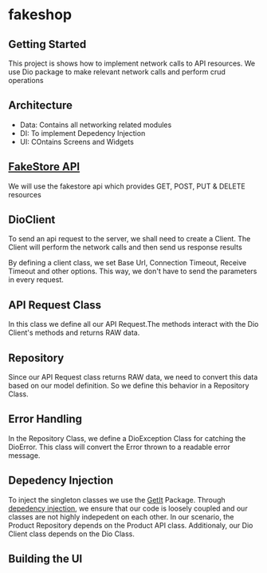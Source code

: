 # fakeshop

## Getting Started

This project is shows how to implement network calls to API resources.
We use Dio package to make relevant network calls and perform crud operations

<h2>Architecture</h2>
<ul>
<li>Data: Contains all networking related modules</li>
<li>DI: To implement Depedency Injection</li>
<li>UI: COntains Screens and Widgets</li>

</ul>

<h2><a href="https://fakestoreapi.com/docs">FakeStore API</a></h2>
<p>We will use the fakestore api which provides GET, POST, PUT & DELETE resources</p>

<h2>DioClient</h2>
<p>To send an api request to the server, we shall need to create a Client. The Client will perform the network calls and then send us response results</p>
<p>By defining a client class, we set Base Url, Connection Timeout, Receive Timeout and other options. This way, we don't have to send the parameters in every request.</p>

<h2>API Request Class</h2>

In this class we define all our API Request.The methods interact with the Dio Client's methods and returns RAW data.

<h2>Repository</h2>
Since our API Request class returns RAW data, we need to convert this data based on our model definition. So we define this behavior in a Repository Class.


<h2>Error Handling</h2>
In the Repository Class, we define a DioException Class for catching the DioError.
This class will convert the Error thrown to a readable error message.


<h2>Depedency Injection</h2>
To inject the singleton classes we use the <a href="https://pub.dev/packages/get_it">GetIt</a> Package. Through <a href="https://dhruvnakum.xyz/master-the-art-of-dependency-injection">depedency injection</a>, we ensure that our code is loosely coupled and our classes are not highly indepedent on each other.
In our scenario, the Product Repository depends on the Product API class.
Additionaly, our Dio Client class depends on the Dio Class.

<h2>Building the UI</h2>



